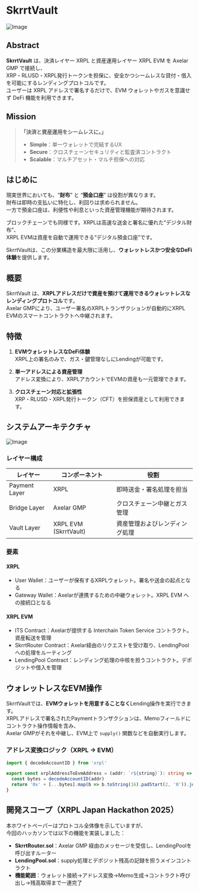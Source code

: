# SkrrtVault

![Image](https://github.com/user-attachments/assets/193e30c8-0acc-437d-9090-1c2220032089)

## Abstract

**SkrrtVault** は、決済レイヤー XRPL と資産運用レイヤー XRPL EVM を Axelar GMP で接続し、  
XRP・RLUSD・XRPL発行トークンを担保に、安全かつシームレスな貸付・借入を可能にするレンディングプロトコルです。  
ユーザーは XRPL アドレスで署名するだけで、EVM ウォレットやガスを意識せず DeFi 機能を利用できます。

## Mission

> **「決済と資産運用をシームレスに。」**
> - **Simple**：単一ウォレットで完結するUX
> - **Secure**：クロスチェーンセキュリティと監査済コントラクト
> - **Scalable**：マルチアセット・マルチ担保への対応

## はじめに

現実世界においても、“**財布**” と “**預金口座**” は役割が異なります。  
財布は即時の支払いに特化し、利回りは求められません。  
一方で預金口座は、利便性や利息といった資産管理機能が期待されます。

ブロックチェーンでも同様です。XRPLは高速な送金と署名に優れた“デジタル財布”、  
XRPL EVMは資産を自動で運用できる“デジタル預金口座”です。

SkrrtVaultは、この分業構造を最大限に活用し、**ウォレットレスかつ安全なDeFi体験**を提供します。

## 概要

SkrrtVault は、**XRPLアドレスだけで資産を預けて運用できるウォレットレスなレンディングプロトコル**です。  
Axelar GMPにより、ユーザー署名のXRPLトランザクションが自動的にXRPL EVMのスマートコントラクトへ中継されます。

## 特徴

1. **EVMウォレットレスなDeFi体験**  
   XRPL上の署名のみで、ガス・鍵管理なしにLendingが可能です。

2. **単一アドレスによる資産管理**  
   アドレス変換により、XRPLアカウントでEVMの資産も一元管理できます。

3. **クロスチェーン対応と拡張性**  
   XRP・RLUSD・XRPL発行トークン（CFT）を担保資産として利用できます。

## システムアーキテクチャ

![Image](https://github.com/user-attachments/assets/71abffc1-94ca-41e4-82ab-e4ad83745fa4)

### レイヤー構成

| レイヤー       | コンポーネント        | 役割                       |
|----------------|-----------------------|----------------------------|
| Payment Layer   | XRPL                  | 即時送金・署名処理を担当         |
| Bridge Layer | Axelar GMP            | クロスチェーン中継とガス管理 |
| Vault Layer | XRPL EVM (SkrrtVault) | 資産管理およびレンディング処理  |

### 要素

#### XRPL

- User Wallet：ユーザーが保有するXRPLウォレット。署名や送金の起点となる
- Gateway Wallet：Axelarが連携するための中継ウォレット。XRPL EVM への接続口となる

#### XRPL EVM

- ITS Contract：Axelarが提供する Interchain Token Service コントラクト。資産転送を管理
- SkrrtRouter Contract：Axelar経由のリクエストを受け取り、LendingPoolへの処理をルーティング
- LendingPool Contract：レンディング処理の中核を担うコントラクト。デポジットや借入を管理


## ウォレットレスなEVM操作

SkrrtVaultでは、**EVMウォレットを用意することなく**Lending操作を実行できます。  
XRPLアドレスで署名されたPaymentトランザクションは、Memoフィールドにコントラクト操作情報を含み、  
Axelar GMPがそれを中継し、EVM上で `supply()` 関数などを自動実行します。

### アドレス変換ロジック（XRPL → EVM）

```ts
import { decodeAccountID } from 'xrpl'

export const xrplAddressToEvmAddress = (addr: `r${string}`): string => {
  const bytes = decodeAccountID(addr)
  return '0x' + [...bytes].map(b => b.toString(16).padStart(2, '0')).join('')
}
```

## 開発スコープ（XRPL Japan Hackathon 2025）

本ホワイトペーパーはプロトコル全体像を示していますが、  
今回のハッカソンでは以下の機能を実装しました：

- **SkrrtRouter.sol**：Axelar GMP 経由のメッセージを受信し、LendingPoolを呼び出すルーター
- **LendingPool.sol**：supply処理とデポジット残高の記録を担うメインコントラクト
- **機能範囲**：ウォレット接続→アドレス変換→Memo生成→コントラクト呼び出し→残高取得まで一連完了

